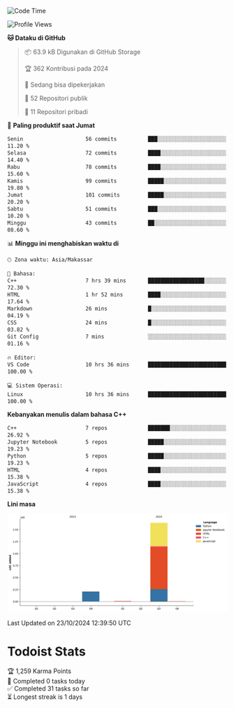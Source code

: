 <!--START_SECTION:waka-->
![Code Time](http://img.shields.io/badge/Code%20Time-76%20hrs%2030%20mins-blue)

![Profile Views](http://img.shields.io/badge/Profil%20dilihat-8-blue)

**🐱 Dataku di GitHub** 

> 📦 63.9 kB Digunakan di GitHub Storage 
 > 
> 🏆 362 Kontribusi pada 2024
 > 
> 💼 Sedang bisa dipekerjakan
 > 
> 📜 52 Repositori publik 
 > 
> 🔑 11 Repositori pribadi 
 > 
📅 **Paling produktif saat Jumat** 

```text
Senin                    56 commits          ███░░░░░░░░░░░░░░░░░░░░░░   11.20 % 
Selasa                   72 commits          ████░░░░░░░░░░░░░░░░░░░░░   14.40 % 
Rabu                     78 commits          ████░░░░░░░░░░░░░░░░░░░░░   15.60 % 
Kamis                    99 commits          █████░░░░░░░░░░░░░░░░░░░░   19.80 % 
Jumat                    101 commits         █████░░░░░░░░░░░░░░░░░░░░   20.20 % 
Sabtu                    51 commits          ███░░░░░░░░░░░░░░░░░░░░░░   10.20 % 
Minggu                   43 commits          ██░░░░░░░░░░░░░░░░░░░░░░░   08.60 % 
```


📊 **Minggu ini menghabiskan waktu di** 

```text
🕑︎ Zona waktu: Asia/Makassar

💬 Bahasa: 
C++                      7 hrs 39 mins       ██████████████████░░░░░░░   72.30 % 
HTML                     1 hr 52 mins        ████░░░░░░░░░░░░░░░░░░░░░   17.64 % 
Markdown                 26 mins             █░░░░░░░░░░░░░░░░░░░░░░░░   04.19 % 
CSS                      24 mins             █░░░░░░░░░░░░░░░░░░░░░░░░   03.82 % 
Git Config               7 mins              ░░░░░░░░░░░░░░░░░░░░░░░░░   01.16 % 

🔥 Editor: 
VS Code                  10 hrs 36 mins      █████████████████████████   100.00 % 

💻 Sistem Operasi: 
Linux                    10 hrs 36 mins      █████████████████████████   100.00 % 
```

**Kebanyakan menulis dalam bahasa C++** 

```text
C++                      7 repos             ███████░░░░░░░░░░░░░░░░░░   26.92 % 
Jupyter Notebook         5 repos             █████░░░░░░░░░░░░░░░░░░░░   19.23 % 
Python                   5 repos             █████░░░░░░░░░░░░░░░░░░░░   19.23 % 
HTML                     4 repos             ████░░░░░░░░░░░░░░░░░░░░░   15.38 % 
JavaScript               4 repos             ████░░░░░░░░░░░░░░░░░░░░░   15.38 % 
```



**Lini masa**

![Lines of Code chart](https://raw.githubusercontent.com/yusuf601/yusuf601/main/assets/bar_graph.png)


 Last Updated on 23/10/2024 12:39:50 UTC
<!--END_SECTION:waka-->
# Todoist Stats

<!-- TODO-IST:START -->
🏆  1,259 Karma Points           
🌸  Completed 0 tasks today           
✅  Completed 31 tasks so far           
⏳  Longest streak is 1 days
<!-- TODO-IST:END -->
